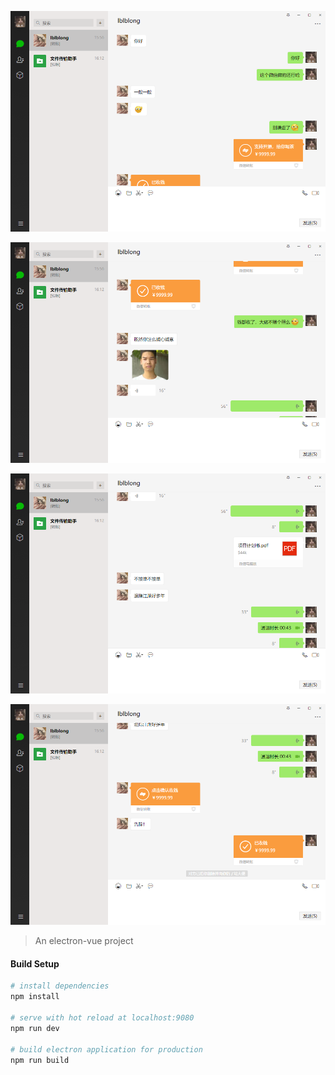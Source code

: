 ![](https://raw.githubusercontent.com/lblblong/copy_wechat/master/images/img1.png)

![](https://raw.githubusercontent.com/lblblong/copy_wechat/master/images/img2.png)

![](https://raw.githubusercontent.com/lblblong/copy_wechat/master/images/img3.png)

![](https://raw.githubusercontent.com/lblblong/copy_wechat/master/images/img4.png)



> An electron-vue project

#### Build Setup

``` bash
# install dependencies
npm install

# serve with hot reload at localhost:9080
npm run dev

# build electron application for production
npm run build


```


